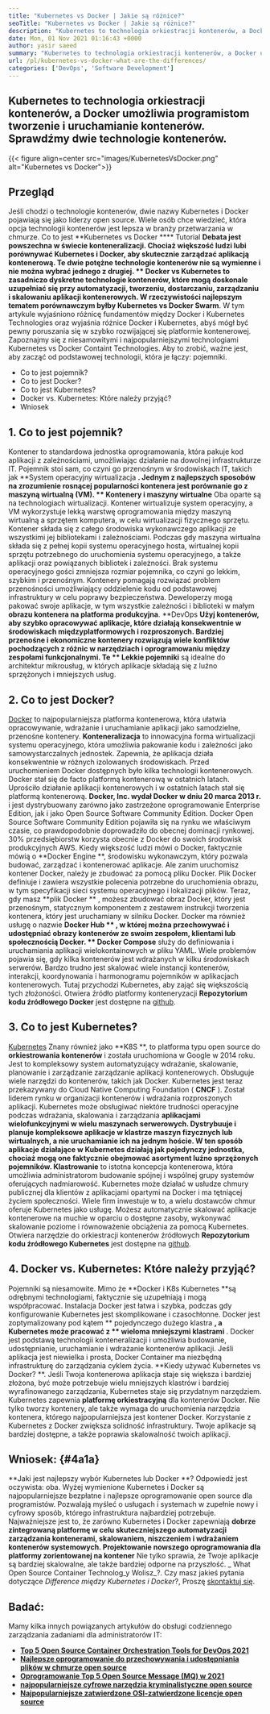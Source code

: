 ```yaml
---
title: "Kubernetes vs Docker | Jakie są różnice?" 
seoTitle: "Kubernetes vs Docker | Jakie są różnice?" 
description: "Kubernetes to technologia orkiestracji kontenerów, a Docker jest technologią do tworzenia i uruchamiania kontenerów. Przejrzyjmy Kubernetes vs Docker." 
date: Mon, 01 Nov 2021 01:16:43 +0000
author: yasir saeed
summary: "Kubernetes to technologia orkiestracji kontenerów, a Docker umożliwia programistom tworzenie i uruchamianie kontenerów. Sprawdźmy dwie technologie kontenerów." 
url: /pl/kubernetes-vs-docker-what-are-the-differences/
categories: ['DevOps', 'Software Development']
---
```


## Kubernetes to technologia orkiestracji kontenerów, a Docker umożliwia programistom tworzenie i uruchamianie kontenerów. Sprawdźmy dwie technologie kontenerów.

{{< figure align=center src="images/KubernetesVsDocker.png" alt="Kubernetes vs Docker">}}


## **Przegląd**
Jeśli chodzi o technologie kontenerów, dwie nazwy Kubernetes i Docker pojawiają się jako liderzy open source. Wiele osób chce wiedzieć, która opcja technologii kontenerów jest lepsza w branży przetwarzania w chmurze. Co to jest **Kubernetes vs Docker  ****  Tutorial  **Debata jest powszechna w świecie konteneralizacji. Chociaż większość ludzi lubi porównywać Kubernetes i Docker, aby skutecznie zarządzać aplikacją kontenerową. Te dwie potężne technologie kontenerów nie są wymienne i nie można wybrać jednego z drugiej. **  Docker vs Kubernetes  **to zasadniczo dyskretne technologie kontenerów, które mogą doskonale uzupełniać się przy automatyzacji, tworzeniu, dostarczaniu, zarządzaniu i skalowaniu aplikacji kontenerowych. W rzeczywistości najlepszym tematem porównawczym byłby**   Kubernetes vs Docker Swarm**.
W tym artykule wyjaśniono różnicę fundamentów między Docker i Kubernetes Technologies oraz wyjaśnia różnice Docker i Kubernetes, abyś mógł być pewny poruszania się w szybko rozwijającej się platformie kontenerowej. Zapoznajmy się z niesamowitymi i najpopularniejszymi technologiami Kubernetes vs Docker Containt Technologies. Aby to zrobić, ważne jest, aby zacząć od podstawowej technologii, która je łączy: pojemniki.
  * Co to jest pojemnik?
  * Co to jest Docker?
  * Co to jest Kubernetes?
  * Docker vs. Kubernetes: Które należy przyjąć?
  * Wniosek

## 1.  **Co to jest pojemnik?** 
Kontener to standardowa jednostka oprogramowania, która pakuje kod aplikacji z zależnościami, umożliwiając działanie na dowolnej infrastrukturze IT. Pojemnik stoi sam, co czyni go przenośnym w środowiskach IT, takich jak **System operacyjny wirtualizacja **. Jednym z najlepszych sposobów na zrozumienie rosnącej popularności kontenera jest porównanie go z maszyną wirtualną (VM). ** Kontenery i maszyny wirtualne**  Oba oparte są na technologiach wirtualizacji. Kontener wirtualizuje system operacyjny, a VM wykorzystuje lekką warstwę oprogramowania między maszyną wirtualną a sprzętem komputera, w celu wirtualizacji fizycznego sprzętu.
Kontener składa się z całego środowiska wykonawczego aplikacji ze wszystkimi jej bibliotekami i zależnościami. Podczas gdy maszyna wirtualna składa się z pełnej kopii systemu operacyjnego hosta, wirtualnej kopii sprzętu potrzebnego do uruchomienia systemu operacyjnego, a także aplikacji oraz powiązanych bibliotek i zależności. Brak systemu operacyjnego gości zmniejsza rozmiar pojemnika, co czyni go lekkim, szybkim i przenośnym. Kontenery pomagają rozwiązać problem przenośności umożliwiający oddzielenie kodu od podstawowej infrastruktury w celu poprawy bezpieczeństwa. Deweloperzy mogą pakować swoje aplikacje, w tym wszystkie zależności i biblioteki w małym **obrazu kontenera  **na**   platforma produkcyjna**.
**DevOps **Użyj kontenerów, aby szybko opracowywać aplikacje, które działają konsekwentnie w środowiskach międzyplatformowych i rozproszonych. Bardziej przenośne i ekonomiczne kontenery rozwiązują wiele konfliktów pochodzących z różnic w narzędziach i oprogramowaniu między zespołami funkcjonalnymi. Te ** Lekkie pojemniki**  są idealne do architektur mikrousług, w których aplikacje składają się z luźno sprzężonych i mniejszych usług.

## 2.  **Co to jest Docker?** 
[Docker][1] to najpopularniejsza platforma kontenerowa, która ułatwia opracowywanie, wdrażanie i uruchamianie aplikacji jako samodzielne, przenośne kontenery.  **Konteneralizacja**  to innowacyjna forma wirtualizacji systemu operacyjnego, która umożliwia pakowanie kodu i zależności jako samowystarczalnych jednostek. Zapewnia, że ​​aplikacja działa konsekwentnie w różnych izolowanych środowiskach. Przed uruchomieniem Docker dostępnych było kilka technologii kontenerowych. Docker stał się de facto platformą kontenerową w ostatnich latach. Uprościło działanie aplikacji kontenerowych i w ostatnich latach stał się platformą kontenerową.
**Docker, Inc. wydał Docker w dniu 20 marca 2013 r.** i jest dystrybuowany zarówno jako zastrzeżone oprogramowanie Enterprise Edition, jak i jako Open Source Software Community Edition. Docker Open Source Software Community Edition pojawiła się na rynku we właściwym czasie, co prawdopodobnie doprowadziło do obecnej dominacji rynkowej. 30% przedsiębiorstw korzysta obecnie z Docker do swoich środowisk produkcyjnych AWS.
Kiedy większość ludzi mówi o Docker, faktycznie mówią o **Docker Engine **, środowisku wykonawczym, który pozwala budować, zarządzać i kontenerować aplikacje. Ale zanim uruchomisz kontener Docker, należy je zbudować za pomocą pliku Docker. Plik Docker definiuje i zawiera wszystkie polecenia potrzebne do uruchomienia obrazu, w tym specyfikacji sieci systemu operacyjnego i lokalizacji plików. Teraz, gdy masz  **plik Docker ** , możesz zbudować obraz Docker, który jest przenośnym, statycznym komponentem z zestawem instrukcji tworzenia kontenera, który jest uruchamiany w silniku Docker. Docker ma również usługę o nazwie  **Docker Hub ** , w której można przechowywać i udostępniać obrazy kontenerów ze swoim zespołem, klientami lub społecznością Docker. ** Docker Compose**  służy do definiowania i uruchamiania aplikacji wielokontainowych w pliku YAML.
Wiele problemów pojawia się, gdy kilka kontenerów jest wdrażanych w kilku środowiskach serwerów. Bardzo trudno jest skalować wiele instancji kontenerów, interakcji, koordynowania i harmonogramu pojemników w aplikacjach kontenerowych. Tutaj przychodzi Kubernetes, aby zająć się większością tych złożoności. Otwiera źródło platformy konteneryzacji  **Repozytorium kodu źródłowego Docker**  jest dostępne na [github][2].

## 3.  **Co to jest Kubernetes?** 
[Kubernetes][3] Znany również jako **K8S **, to platforma typu open source do  **orkiestrowania kontenerów**   i została uruchomiona w Google w 2014 roku. Jest to kompleksowy system automatyzujący wdrażanie, skalowanie, planowanie i zarządzanie zarządzanie aplikacji kontenerowych. Obsługuje wiele narzędzi do kontenerów, takich jak Docker. Kubernetes jest teraz przekazywany do Cloud Native Computing Foundation ( **CNCF** ). Został liderem rynku w organizacji kontenerów i wdrażania rozproszonych aplikacji.
Kubernetes może obsługiwać niektóre trudności operacyjne podczas wdrażania, skalowania i zarządzania **aplikacjami wielofunkcyjnymi  **w wielu maszynach serwerowych. Dystrybuuje i planuje kompleksowe aplikacje w klastrze maszyn fizycznych lub wirtualnych, a nie uruchamianie ich na jednym hoście. W ten sposób aplikacje działające w Kubernetes działają jak pojedynczy jednostka, chociaż mogą one faktycznie obejmować asortyment luźno sprzężonych pojemników.**   Klastrowanie** to istotna koncepcja kontenerowa, która umożliwia administratorom budowanie spójnej i wspólnej grupy systemów oferujących nadmiarowość.
Kubernetes może działać w usłudze chmury publicznej dla klientów z aplikacjami opartymi na Docker i ma tętniącej życiem społeczności. Wiele firm inwestuje w to, a wielu dostawców chmur oferuje Kubernetes jako usługę. Możesz automatycznie skalować aplikacje kontenerowe na muchie w oparciu o dostępne zasoby, wykonywać skalowanie poziome i równoważenie obciążenia za pomocą Kubernetes. Otwiera narzędzie do orkiestracji kontenerów źródłowych  **Repozytorium kodu źródłowego Kubernetes**  jest dostępne na [github][4].

## 4. Docker vs. Kubernetes: Które należy przyjąć?
Pojemniki są niesamowite. Mimo że **Docker i K8s Kubernetes  **są odrębnymi technologiami, faktycznie się uzupełniają i mogą współpracować. Instalacja Docker jest łatwa i szybka, podczas gdy konfigurowanie Kubernetes jest skomplikowane i czasochłonne. Docker jest zoptymalizowany pod kątem **  pojedynczego dużego klastra **, a Kubernetes może pracować z ** wieloma mniejszymi klastrami** . Docker jest podstawą technologii konteneralizacji i umożliwia budowanie, udostępnianie, uruchamianie i wdrażanie kontenerów aplikacji. Jeśli aplikacja jest niewielka i prosta, Docker Container ma niezbędną infrastrukturę do zarządzania cyklem życia.
**Kiedy używać Kubernetes vs Docker? **. Jeśli Twoja kontenerowa aplikacja staje się większa i bardziej złożona, być może potrzebuje wielu mniejszych klastrów i bardziej wyrafinowanego zarządzania, Kubernetes staje się przydatnym narzędziem. Kubernetes zapewnia  **platformę orkiestracyjną**  dla kontenerów Docker. Nie tylko tworzy kontenery, ale także wymaga do uruchomienia narzędzia kontenera, którego najpopularniejsza jest kontener Docker. Korzystanie z Kubernetes z Docker zwiększa solidność infrastruktury. Twoje aplikacje są bardziej dostępne, a także poprawia skalowalność twoich aplikacji.

##  **Wniosek:** {#4a1a}
**Jaki jest najlepszy wybór Kubernetes lub Docker **? Odpowiedź jest oczywista: oba. Wyżej wymienione Kubernetes i Docker są najpopularniejsze bezpłatne i najlepsze oprogramowanie open source dla programistów. Pozwalają myśleć o usługach i systemach w zupełnie nowy i cyfrowy sposób, którego infrastruktura najbardziej potrzebuje. Najważniejsze jest to, że zarówno Kubernetes i Docker zapewniają **dobrze zintegrowaną platformę  **w celu skuteczniejszego automatyzacji zarządzania kontenerami, skalowaniem, niszczeniem i wdrażaniem kontenerów systemowych. Projektowanie nowszego oprogramowania dla**   platformy zorientowanej na kontener** Nie tylko sprawia, że ​​Twoje aplikacje są bardziej skalowalne, ale także bardziej odporne na przyszłość.
_ What Open Source Container Technolog_y Wolisz_?. Czy masz jakieś pytania dotyczące _Difference między Kubernetes i Docker_?, Proszę [skontaktuj się][5].

## Badać:
Mamy kilka innych powiązanych artykułów do obsługi codziennego zarządzania zadaniami dla administratorów IT:
  * **[Top 5 Open Source Container Orchestration Tools for DevOps 2021][6]**
  * **[Najlepsze oprogramowanie do przechowywania i udostępniania plików w chmurze open source][7]**
  * **[Oprogramowanie Top 5 Open Source Message (MQ) w 2021][8]**
  * **[najpopularniejsze cyfrowe narzędzia kryminalistyczne open source][9]**
  * **[Najpopularniejsze zatwierdzone OSI-zatwierdzone licencje open source][10]**

  
[1]: https://www.docker.com/
[2]: https://github.com/docker
[3]: https://kubernetes.io/
[4]: https://github.com/kubernetes/kubernetes
[5]: mailto:yasir.saeed@aspose.com
[6]: https://blog.containerize.com/devops/top-5-open-source-container-orchestration-tools-for-devops-in-2021/
[7]: https://products.containerize.com/backup-and-sync/
[8]: https://blog.containerize.com/message-queue-software/top-5-open-source-message-queue-software-in-2021/
[9]: https://blog.containerize.com/digital-forensic-tools/top-5-open-source-digital-forensic-tools-in-2021/
[10]: https://blog.containerize.com/licenses-standards/top-5-most-popular-osi-approved-open-source-licenses-of-2021/
